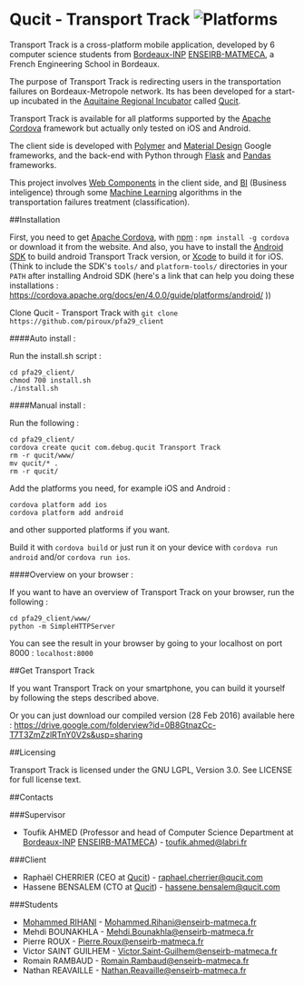 # Qucit - Transport Track ![Platforms](https://img.shields.io/badge/platform-ios%20%7C%20android-lightgrey.svg)

Transport Track is a cross-platform mobile application, developed by 6 computer science students from [Bordeaux-INP][] [ENSEIRB-MATMECA][], 
a French Engineering School in Bordeaux.

The purpose of Transport Track is redirecting users in the transportation failures on Bordeaux-Metropole network.
Its has been developed for a start-up incubated in the [Aquitaine Regional Incubator][] called [Qucit][].

Transport Track is available for all platforms supported by the [Apache Cordova][] framework but actually only tested on iOS and Android.

The client side is developed with [Polymer][] and [Material Design][] Google frameworks, and the back-end with Python through [Flask][] and [Pandas][] frameworks.

This project involves [Web Components][] in the client side, and [BI][] (Business inteligence) through some [Machine Learning][] algorithms in the transportation failures treatment (classification).

##Installation

First, you need to get [Apache Cordova][], with [npm][] : `npm install -g cordova` or download it from the website.
And also, you have to install the [Android SDK][] to build android Transport Track version, or [Xcode][] to build it for iOS.
(Think to include the SDK's `tools/` and `platform-tools/` directories  in your `PATH` after installing Android SDK (here's a link that can help you doing these installations : https://cordova.apache.org/docs/en/4.0.0/guide/platforms/android/ ))

Clone Qucit - Transport Track with `git clone https://github.com/piroux/pfa29_client`

####Auto install :

Run the install.sh script :

	cd pfa29_client/
	chmod 700 install.sh
	./install.sh

####Manual install :

Run the following :

	cd pfa29_client/
	cordova create qucit com.debug.qucit Transport Track
	rm -r qucit/www/
	mv qucit/* .
	rm -r qucit/

Add the platforms you need, for example iOS and Android :

	cordova platform add ios
	cordova platform add android

and other supported platforms if you want.

Build it with `cordova build` or just run it on your device  with `cordova run android` and/or `cordova run ios`.

####Overview on your browser :

If you want to have an overview of Transport Track on your browser, run the following :

	cd pfa29_client/www/
	python -m SimpleHTTPServer
	
You can see the result in your browser by going to your localhost on port 8000 : `localhost:8000`

##Get Transport Track

If you want Transport Track on your smartphone, you can build it yourself by following the steps described above.

Or you can just download our compiled version (28 Feb 2016) available here : https://drive.google.com/folderview?id=0B8GtnazCc-T7T3ZmZzlRTnY0V2s&usp=sharing

##Licensing

Transport Track is licensed under the GNU LGPL, Version 3.0. See LICENSE for full license text.

##Contacts

###Supervisor

- Toufik AHMED (Professor and head of Computer Science Department at [Bordeaux-INP][] [ENSEIRB-MATMECA][]) - toufik.ahmed@labri.fr

###Client

- Raphaël CHERRIER (CEO at [Qucit][]) - raphael.cherrier@qucit.com
- Hassene BENSALEM (CTO at [Qucit][]) - hassene.bensalem@qucit.com

###Students

- [Mohammed RIHANI][] - Mohammed.Rihani@enseirb-matmeca.fr
- Mehdi BOUNAKHLA - Mehdi.Bounakhla@enseirb-matmeca.fr
- Pierre ROUX - Pierre.Roux@enseirb-matmeca.fr
- Victor SAINT GUILHEM - Victor.Saint-Guilhem@enseirb-matmeca.fr
- Romain RAMBAUD - Romain.Rambaud@enseirb-matmeca.fr
- Nathan REAVAILLE - Nathan.Reavaille@enseirb-matmeca.fr

[ENSEIRB-MATMECA]: http://www.enseirb-matmeca.fr
[Bordeaux-INP]: https://www.bordeaux-inp.fr/
[Qucit]: http://www.qucit.com
[Aquitaine Regional Incubator]: http://www.incubateur-aquitaine.com
[Polymer]: http://www.polymer-project.org
[Material Design]: https://www.google.com/design/spec/material-design/introduction.html
[Apache Cordova]: http://cordova.apache.org
[npm]: https://www.npmjs.com/
[Flask]: http://flask.pocoo.org
[Pandas]: http://pandas.pydata.org
[Web components]: http://webcomponents.org/
[BI]: https://en.wikipedia.org/wiki/Business_intelligence
[Machine Learning]: https://en.wikipedia.org/wiki/Machine_learning
[Android SDK]: http://developer.android.com/sdk/installing/index.html
[Xcode]: https://itunes.apple.com/fr/app/xcode/id497799835?mt=12
[Mohammed RIHANI]: http://mrihani.vvv.enseirb-matmeca.fr
